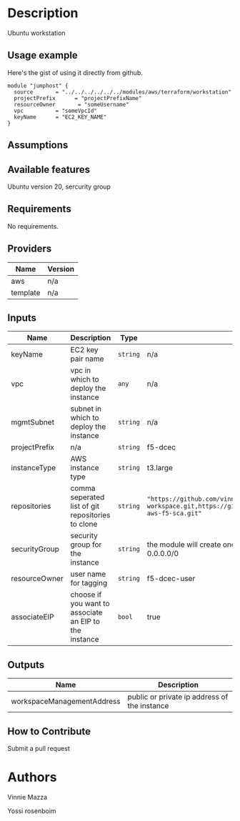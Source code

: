# Description
Ubuntu workstation
## Usage example

Here's the gist of using it directly from github.

```hcl
module "jumphost" {
  source       = "../../../../../../modules/aws/terraform/workstation"
  projectPrefix      = "projectPrefixName"
  resourceOwner       = "someUsername"
  vpc          = "someVpcId"
  keyName      = "EC2_KEY_NAME"
}
```

## Assumptions

## Available features

Ubuntu version 20, sercurity group
## Requirements

No requirements.

## Providers

| Name | Version |
|------|---------|
| aws | n/a |
| template | n/a |

## Inputs

| Name | Description | Type | Default | Required |
|------|-------------|------|---------|:--------:|
| keyName | EC2 key pair name | `string` | n/a | yes |
| vpc | vpc in which to deploy the instance | `any` | n/a | yes |
| mgmtSubnet | subnet in which to deploy the instance | `string` | n/a | yes |
| projectPrefix | n/a | `string` | f5-dcec | no |
| instanceType | AWS instance type | `string` | t3.large | no |
| repositories | comma seperated list of git repositories to clone | `string` | `"https://github.com/vinnie357/aws-tf-workspace.git,https://github.com/f5devcentral/terraform-aws-f5-sca.git"` | no |
| securityGroup | security group for the instance | `string` | the module will create one with port 22 and 5800 open to 0.0.0.0/0 | no |
| resourceOwner | user name for tagging | `string` | f5-dcec-user | no |
| associateEIP | choose if you want to associate an EIP to the instance | `bool` | true | no |

## Outputs

| Name | Description |
|------|-------------|
| workspaceManagementAddress | public or private ip address of the instance |

<!-- END OF PRE-COMMIT-TERRAFORM DOCS HOOK -->

## How to Contribute

Submit a pull request

# Authors
Vinnie Mazza

Yossi rosenboim
